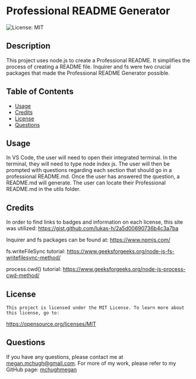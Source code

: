 # Professional README Generator
![License: MIT](https://img.shields.io/badge/License-MIT-yellow)

## Description

This project uses node.js to create a Professional README. It simplifies the process of creating a README file. Inquirer and fs were two crucial packages that made the Professional README Generator possible.

## Table of Contents

* [Usage](#usage)
* [Credits](#credits)
* [License](#license)
* [Questions](#questions)

## Usage

In VS Code, the user will need to open their integrated terminal. In the terminal, they will need to type node index js. The user will then be prompted with questions regarding each section that should go in a professional README.md. Once the user has answered the question, a README.md will generate. The user can locate their Professional README.md in the utils folder.

## Credits

In order to find links to badges and information on each license, this site was utilized: https://gist.github.com/lukas-h/2a5d00690736b4c3a7ba

Inquirer and fs packages can be found at:
https://www.npmjs.com/

fs.writeFileSync tutorial:
https://www.geeksforgeeks.org/node-js-fs-writefilesync-method/

process.cwd() tutorial:
https://www.geeksforgeeks.org/node-js-process-cwd-method/

## License
    
    This project is licensed under the MIT License. To learn more about this license, go to:
https://opensource.org/licenses/MIT 

## Questions

If you have any questions, please contact me at megan.mchugh@gmail.com.
For more of my work, please refer to my GitHub page:
[mchughmegan](https://github.com/mchughmegan/)
